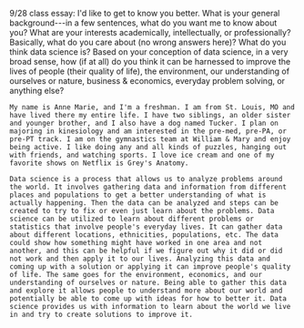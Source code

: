 9/28 class essay: I'd like to get to know you better. What is your general background---in a few sentences, what do you want me to know about you? What are your interests academically, intellectually, or professionally? Basically, what do you care about (no wrong answers here)? What do you think data science is? Based on your conception of data science, in a very broad sense, how (if at all) do you think it can be harnessed to improve the lives of people (their quality of life), the environment, our understanding of ourselves or nature, business & economics, everyday problem solving, or anything else?

    My name is Anne Marie, and I'm a freshman. I am from St. Louis, MO and have lived there my entire life. I have two siblings, an older sister and younger brother, and I also have a dog named Tucker. I plan on majoring in kinesiology and am interested in the pre-med, pre-PA, or pre-PT track. I am on the gymnastics team at William & Mary and enjoy being active. I like doing any and all kinds of puzzles, hanging out with friends, and watching sports. I love ice cream and one of my favorite shows on Netflix is Grey's Anatomy. 

    Data science is a process that allows us to analyze problems around the world. It involves gathering data and information from different places and populations to get a better understanding of what is actually happening. Then the data can be analyzed and steps can be created to try to fix or even just learn about the problems. Data science can be utilized to learn about different problems or statistics that involve people's everyday lives. It can gather data about different locations, ethnicities, populations, etc. The data could show how something might have worked in one area and not another, and this can be helpful if we figure out why it did or did not work and then apply it to our lives. Analyzing this data and coming up with a solution or applying it can improve people's quality of life. The same goes for the environment, economics, and our understanding of ourselves or nature. Being able to gather this data and explore it allows people to understand more about our world and potentially be able to come up with ideas for how to better it. Data science provides us with information to learn about the world we live in and try to create solutions to improve it. 
